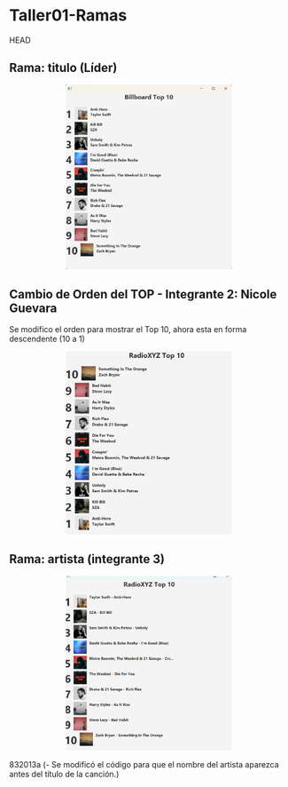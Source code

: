 # Taller01-Ramas

HEAD

## Rama: titulo (Líder)
<p align="center">
  <img src="TopMusical/titulo_resultado.png" alt="Resultado del programa" width="300">
</p>


## Cambio de Orden del TOP - Integrante 2: Nicole Guevara

Se modifico el orden para mostrar el Top 10, ahora esta en forma descendente (10 a 1)



<p align="center">
  <img src="TopMusical/Orden_10_1.png" alt="Orden Descendente" width="300">
</p>


## Rama: artista (integrante 3)
<p align="center">
  <img src="TopMusical/artista_resultado.png" alt="Resultado del programa" width="300">
</p>
 832013a (- Se modificó el código para que el nombre del artista aparezca antes del título de la canción.)
